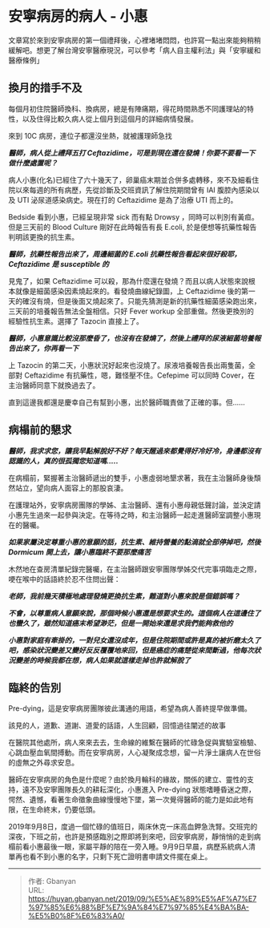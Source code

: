 # 安寧病房的病人 - 小惠



文章寫於來到安寧病房的第一個禮拜後，心裡堵堵悶悶，也許寫一點出來能夠稍稍緩解吧。想更了解台灣安寧醫療現況，可以參考「病人自主權利法」與「安寧緩和醫療條例」

## 換月的措手不及

每個月初住院醫師換科、換病房，總是有陣痛期，得花時間熟悉不同護理站的特性，以及住得比較久病人從上個月到這個月的詳細病情發展。

來到 10C 病房，連位子都還沒坐熱，就被護理師急找

_**醫師，病人從上禮拜五打 Ceftazidime，可是到現在還在發燒！你要不要看一下做什麼處置呢？**_

病人小惠(化名)已經住了六十幾天了，卵巢癌末期並合併多處轉移，來不及細看住院以來每週的所有病歷，先從診斷及交班資訊了解住院期間曾有 IAI 腹腔內感染以及 UTI 泌尿道感染病史。現在打的 Ceftazidime 是為了治療 UTI 而上的。

Bedside 看到小惠，已經呈現非常 sick 而有點 Drowsy ，同時可以判別有黃疸。但是三天前的 Blood Culture 剛好在此時報告有長 E.coli, 於是便想等抗藥性報告判明該更換的抗生素。

_**醫師，抗藥性報告出來了，周邊細菌的 E.coli 抗藥性報告看起來很好殺耶，Ceftazidime 是 susceptible 的**_

見鬼了，如果 Ceftazidime 可以殺，那為什麼還在發燒？而且以病人狀態來說根本就像是細菌感染因素燒起來的。看發燒曲線紀錄圖，上 Ceftazidime 後的第一天的確沒有燒，但是後面又燒起來了。只能先猜測是新的抗藥性細菌感染跑出來，三天前的培養報告無法全盤相信。只好 Fever workup 全部重做。然後更換別的經驗性抗生素。選擇了 Tazocin 直接上了。

_**醫師，小惠意識比較沒那麼昏了，也沒有在發燒了，然後上禮拜的尿液細菌培養報告出來了，你再看一下**_

上 Tazocin 的第二天，小惠狀況好起來也沒燒了。尿液培養報告長出兩隻菌，全部對 Ceftazidime 有抗藥性，嗯，難怪壓不住。Cefepime 可以同時 Cover，在主治醫師同意下就換過去了。

直到這邊我都還是慶幸自己有幫到小惠，出於醫師職責做了正確的事。但......

## 病榻前的懇求

_**醫師，我求求您，讓我早點解脫好不好？每天醒過來都覺得好冷好冷，身邊都沒有認識的人，真的很孤獨您知道嗎.....**_

在病榻前，緊握著主治醫師遞出的雙手，小惠虛弱地墾求著，我在主治醫師身後頹然站立，望向病人面容上的那股哀淒。

在護理站外，安寧病房團隊的學姊、主治醫師、還有小惠母親低聲討論，並決定請小惠先生過來一起參與決定。在等待之時，和主治醫師一起走進醫師室調整小惠現在的醫囑。

_**如果家屬決定尊重小惠的意願的話，抗生素、維持營養的點滴就全部停掉吧，然後 Dormicum 開上去，讓小惠臨終不要那麼痛苦**_

木然地在查房清單紀錄完醫囑，在主治醫師跟安寧團隊學姊交代完事項臨走之際，哽在喉中的話語終於忍不住問出聲：

_**老師，我前幾天積極地處理發燒更換抗生素，難道對小惠來說是個錯誤嗎？**_

_**不會，以尊重病人意願來說，那個時候小惠還是想要求生的。這個病人在這邊住了也蠻久了，雖然知道癌末希望渺茫，但是一開始來還是求我們能夠救他的**_

_**小惠對家庭有牽掛的，一對兒女還沒成年，但是住院期間或許是真的被折磨太久了吧，感染狀況變差又變好反反覆覆地來回，但是癌症的痛楚從來間斷過，他每次狀況變差的時候我都在想，病人如果就這樣走掉也許就解脫了**_

## 臨終的告別

Pre-dying，這是安寧病房團隊彼此溝通的用語，希望為病人善終提早做準備。

該見的人，道歉、道謝、道愛的話語，人生回顧，回憶過往闡述的故事

在醫院其他處所，病人來來去去，生命線的維繫在醫師的忙碌急促與實驗室檢驗、心跳血壓血氧間搏動。而在安寧病房，人心凝聚成念想，留一片淨土讓病人在世俗的虛無之外尋求安息。

醫師在安寧病房的角色是什麼呢？由於換月輪科的緣故，關係的建立、靈性的支持，遠不及安寧團隊長久的耕耘深化，小惠進入 Pre-dying 狀態嗜睡昏迷之際，愕然、遺憾，看著生命徵象曲線慢慢地下墜，第一次覺得醫師的能力是如此地有限，在生命終末，仍要低頭。

2019年9月8日，度過一個忙碌的值班日，兩床休克一床高血鉀急洗腎。交班完的深夜，下班之前，也許是預感臨別之際即將到來吧，回安寧病房，靜悄悄的走到病榻前看小惠最後一眼，家屬平靜的陪在一旁入睡。9月9日早晨，病歷系統病人清單再也看不到小惠的名字，只剩下死亡證明書申請文件擺在桌上。



---

> 作者: Gbanyan  
> URL: https://huyan.gbanyan.net/2019/09/%E5%AE%89%E5%AF%A7%E7%97%85%E6%88%BF%E7%9A%84%E7%97%85%E4%BA%BA-%E5%B0%8F%E6%83%A0/  


